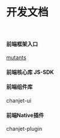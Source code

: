 # 开发文档
<br/>

#### 前端框架入口
[mutants](mutants/mutants.html)

#### 前端核心库 JS-SDK


#### 前端组件库
chanjet-ui


#### 前端Native插件
chanjet-plugin